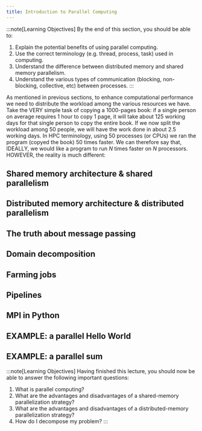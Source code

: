 ```yaml
---
title: Introduction to Parallel Computing
---
```


:::note[Learning Objectives]
By the end of this section, you should be able to:
1. Explain the potential benefits of using parallel computing.
2. Use the correct terminology (e.g. thread, process, task) used in computing.
3. Understand the difference between distributed memory and shared memory parallelism.
4. Understand the various types of communication (blocking, non-blocking, collective, etc) between processes.
:::

As mentioned in previous sections, to enhance computational performance we need to distribute the workload among the various resources we have. Take the VERY simple task of copying a 1000-pages book: if a single person on average requires 1 hour to copy 1 page, it will take about 125 working days for that single person to copy the entire book. If we now split the workload among 50 people, we will have the work done in about 2.5 working days. In HPC terminology, using 50 processes (or CPUs) we ran the program (copyed the book) 50 times faster. We can therefore say that, IDEALLY, we would like a program to run $N$ times faster on $N$ processors. HOWEVER, the reality is much different:

## Shared memory architecture & shared parallelism

## Distributed memory architecture & distributed parallelism

## The truth about message passing

## Domain decomposition

## Farming jobs

## Pipelines

## MPI in Python

## EXAMPLE: a parallel Hello World

## EXAMPLE: a parallel sum



:::note[Learning Objectives]
Having finished this lecture, you should now be able to answer the following important questions:
1. What is parallel computing?
2. What are the advantages and disadvantages of a shared-memory parallelization strategy?
3. What are the advantages and disadvantages of a distributed-memory parallelization strategy?
4. How do I decompose my problem?
:::